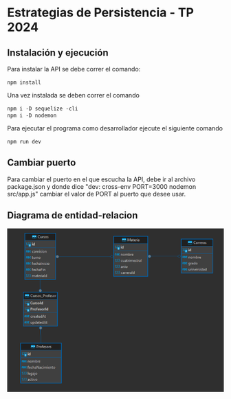 # Estrategias de Persistencia - TP 2024

## Instalación y ejecución

Para instalar la API se debe correr el comando:

```
npm install
```

Una vez instalada se deben correr el comando

```
npm i -D sequelize -cli
npm i -D nodemon
```

Para ejecutar el programa como desarrollador ejecute el siguiente comando

```
npm run dev
```

## Cambiar puerto

Para cambiar el puerto en el que escucha la API, debe ir al archivo package.json y donde dice "dev: cross-env PORT=3000 nodemon src/app.js" cambiar el valor de PORT al puerto que desee usar.

## Diagrama de entidad-relacion

![Diagrama de entidad-relación](/images/DER.png)